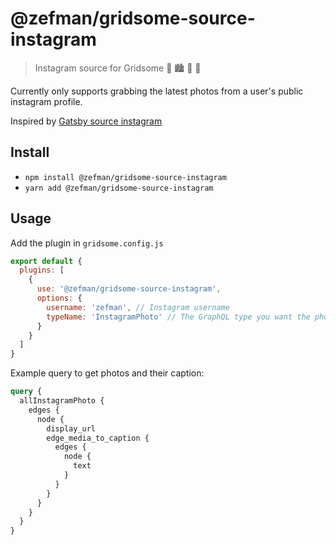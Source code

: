 # @zefman/gridsome-source-instagram

> Instagram source for Gridsome 📸 🏙 🎇 📸

Currently only supports grabbing the latest photos from a user's public instagram profile.

Inspired by [Gatsby source instagram](https://github.com/oorestisime/gatsby-source-instagram)

## Install
- `npm install @zefman/gridsome-source-instagram`
- `yarn add @zefman/gridsome-source-instagram`

## Usage

Add the plugin in `gridsome.config.js`

```js
export default {
  plugins: [
    {
      use: '@zefman/gridsome-source-instagram',
      options: {
        username: 'zefman', // Instagram username
        typeName: 'InstagramPhoto' // The GraphQL type you want the photos to be added under. Defaults to InstagramPhoto
      }
    }
  ]
}
```

Example query to get photos and their caption:

```graphql
query {
  allInstagramPhoto {
    edges {
      node {
        display_url
        edge_media_to_caption {
          edges {
            node {
              text
            }
          }
        }
      }
    }
  }
}
```